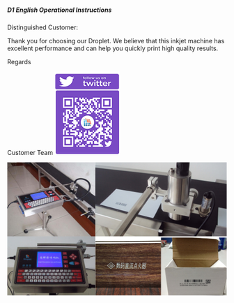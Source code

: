 ##### D1 English Operational Instructions

Distinguished Customer:

Thank you for choosing our Droplet. We believe that this inkjet machine has excellent performance and can help you quickly print high quality results.

Regards

Customer Team
![](/assets/微信图片_20190430144737.png)


![](/assets/7.jpg)












